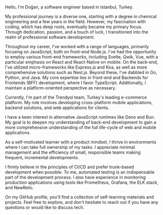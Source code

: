 Hello, I'm Doğan, a software engineer based in Istanbul, Turkey.

My professional journey is a diverse one, starting with a degree in chemical engineering and a few years in the field. However, my fascination with coding, which has deep roots, eventually became my primary focus. Through dedication, passion, and a touch of luck, I transitioned into the realm of professional software development.

Throughout my career, I've worked with a range of languages, primarily focusing on JavaScript, both on front-end Node.js. I've had the opportunity to employ various front-end frameworks, including Svelte, Qwik, Vue, with a particular emphasis on React and React-Native on mobile. On the back-end, I've utilized micro-frameworks like Express.js and Koa, as well as more comprehensive solutions such as Nest.js. Beyond these, I've dabbled in Go, Python, and Java. My core expertise lies in front-end and Backends for Frontends (BFF) development, where I favor TypeScript. Additionally, I maintain a platform-oriented perspective as necessary.

Currently, I'm part of the Trendyol team, Turkey's leading e-commerce platform. My role involves developing cross-platform mobile applications, backend solutions, and web applications for clients.

I have a keen interest in alternative JavaScript runtimes like Deno and Bun. My goal is to deepen my understanding of back-end development to gain a more comprehensive understanding of the full life-cycle of web and mobile applications.

As a self-motivated learner with a product mindset, I thrive in environments where I can take full ownership of my tasks. I appreciate minimal management and the efficiency of small, responsible teams making frequent, incremental developments.

I firmly believe in the principles of CI/CD and prefer trunk-based development when possible. To me, automated testing is an indispensable part of the development process. I also have experience in monitoring production applications using tools like Prometheus, Grafana, the ELK stack, and NewRelic.

On my GitHub profile, you'll find a collection of self-learning materials and projects. Feel free to explore, and don't hesitate to reach out if you have any questions or would like to discuss tech.
